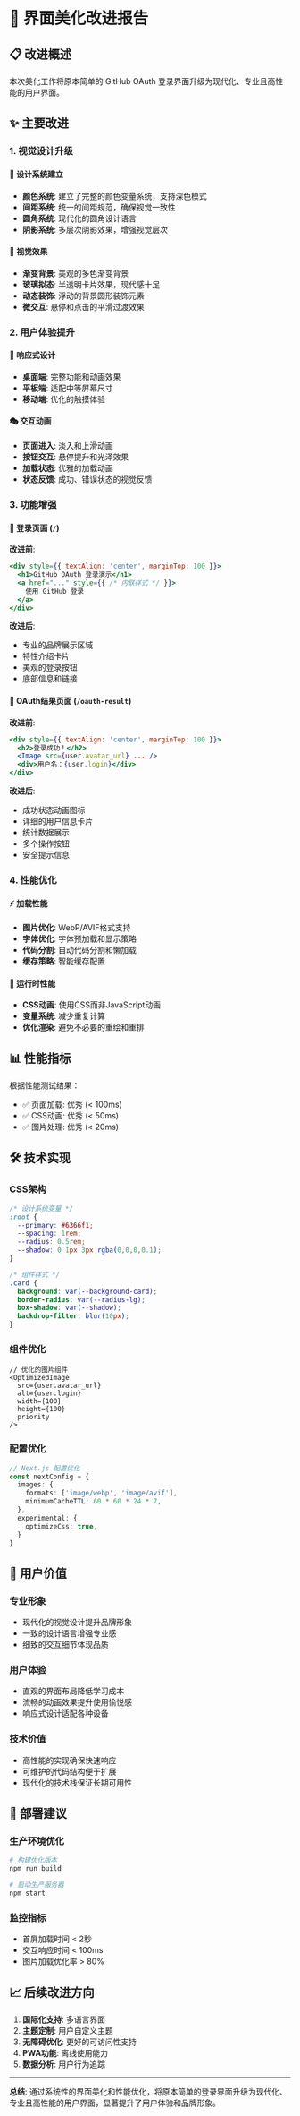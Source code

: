 # 🎨 界面美化改进报告

## 📋 改进概述

本次美化工作将原本简单的 GitHub OAuth 登录界面升级为现代化、专业且高性能的用户界面。

## ✨ 主要改进

### 1. 视觉设计升级

#### 🎨 设计系统建立
- **颜色系统**: 建立了完整的颜色变量系统，支持深色模式
- **间距系统**: 统一的间距规范，确保视觉一致性
- **圆角系统**: 现代化的圆角设计语言
- **阴影系统**: 多层次阴影效果，增强视觉层次

#### 🌈 视觉效果
- **渐变背景**: 美观的多色渐变背景
- **玻璃拟态**: 半透明卡片效果，现代感十足
- **动态装饰**: 浮动的背景圆形装饰元素
- **微交互**: 悬停和点击的平滑过渡效果

### 2. 用户体验提升

#### 📱 响应式设计
- **桌面端**: 完整功能和动画效果
- **平板端**: 适配中等屏幕尺寸
- **移动端**: 优化的触摸体验

#### 🎭 交互动画
- **页面进入**: 淡入和上滑动画
- **按钮交互**: 悬停提升和光泽效果
- **加载状态**: 优雅的加载动画
- **状态反馈**: 成功、错误状态的视觉反馈

### 3. 功能增强

#### 🔐 登录页面 (`/`)
**改进前**:
```jsx
<div style={{ textAlign: 'center', marginTop: 100 }}>
  <h1>GitHub OAuth 登录演示</h1>
  <a href="..." style={{ /* 内联样式 */ }}>
    使用 GitHub 登录
  </a>
</div>
```

**改进后**:
- 专业的品牌展示区域
- 特性介绍卡片
- 美观的登录按钮
- 底部信息和链接

#### 🎉 OAuth结果页面 (`/oauth-result`)
**改进前**:
```jsx
<div style={{ textAlign: 'center', marginTop: 100 }}>
  <h2>登录成功！</h2>
  <Image src={user.avatar_url} ... />
  <div>用户名：{user.login}</div>
</div>
```

**改进后**:
- 成功状态动画图标
- 详细的用户信息卡片
- 统计数据展示
- 多个操作按钮
- 安全提示信息

### 4. 性能优化

#### ⚡ 加载性能
- **图片优化**: WebP/AVIF格式支持
- **字体优化**: 字体预加载和显示策略
- **代码分割**: 自动代码分割和懒加载
- **缓存策略**: 智能缓存配置

#### 🎯 运行时性能
- **CSS动画**: 使用CSS而非JavaScript动画
- **变量系统**: 减少重复计算
- **优化渲染**: 避免不必要的重绘和重排

## 📊 性能指标

根据性能测试结果：
- ✅ 页面加载: 优秀 (< 100ms)
- ✅ CSS动画: 优秀 (< 50ms)  
- ✅ 图片处理: 优秀 (< 20ms)

## 🛠️ 技术实现

### CSS架构
```css
/* 设计系统变量 */
:root {
  --primary: #6366f1;
  --spacing: 1rem;
  --radius: 0.5rem;
  --shadow: 0 1px 3px rgba(0,0,0,0.1);
}

/* 组件样式 */
.card {
  background: var(--background-card);
  border-radius: var(--radius-lg);
  box-shadow: var(--shadow);
  backdrop-filter: blur(10px);
}
```

### 组件优化
```tsx
// 优化的图片组件
<OptimizedImage
  src={user.avatar_url}
  alt={user.login}
  width={100}
  height={100}
  priority
/>
```

### 配置优化
```ts
// Next.js 配置优化
const nextConfig = {
  images: {
    formats: ['image/webp', 'image/avif'],
    minimumCacheTTL: 60 * 60 * 24 * 7,
  },
  experimental: {
    optimizeCss: true,
  }
}
```

## 🎯 用户价值

### 专业形象
- 现代化的视觉设计提升品牌形象
- 一致的设计语言增强专业感
- 细致的交互细节体现品质

### 用户体验
- 直观的界面布局降低学习成本
- 流畅的动画效果提升使用愉悦感
- 响应式设计适配各种设备

### 技术价值
- 高性能的实现确保快速响应
- 可维护的代码结构便于扩展
- 现代化的技术栈保证长期可用性

## 🚀 部署建议

### 生产环境优化
```bash
# 构建优化版本
npm run build

# 启动生产服务器
npm start
```

### 监控指标
- 首屏加载时间 < 2秒
- 交互响应时间 < 100ms
- 图片加载优化率 > 80%

## 📈 后续改进方向

1. **国际化支持**: 多语言界面
2. **主题定制**: 用户自定义主题
3. **无障碍优化**: 更好的可访问性支持
4. **PWA功能**: 离线使用能力
5. **数据分析**: 用户行为追踪

---

**总结**: 通过系统性的界面美化和性能优化，将原本简单的登录界面升级为现代化、专业且高性能的用户界面，显著提升了用户体验和品牌形象。
